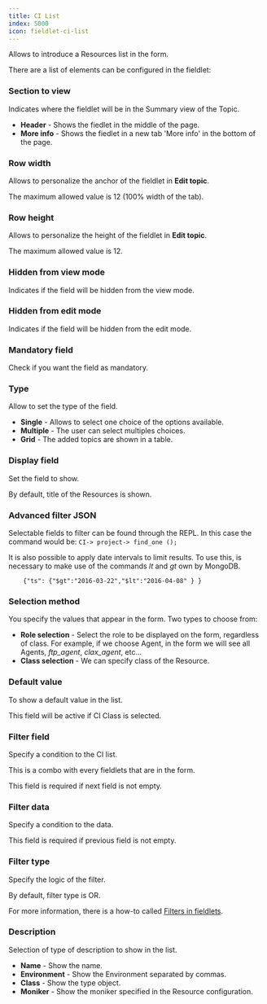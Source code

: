 ```yaml
---
title: CI List
index: 5000
icon: fieldlet-ci-list
---
```


Allows to introduce a Resources list in the form.

There are a list of elements can be configured in the fieldlet:

### Section to view

Indicates where the fieldlet will be in the Summary view of the Topic.

- **Header** - Shows the fiedlet in the middle of the page.
- **More info** - Shows the fiedlet in a new tab 'More info' in the bottom of the page.

### Row width

Allows to personalize the anchor of the fieldlet in **Edit topic**.

The maximum allowed value is 12 (100% width of the tab).

### Row height

Allows to personalize the height of the fieldlet in **Edit topic**.

The maximum allowed value is 12.

### Hidden from view mode

Indicates if the field will be hidden from the view mode.

### Hidden from edit mode

Indicates if the field will be hidden from the edit mode.

### Mandatory field

Check if you want the field as mandatory.

### Type

Allow to set the type of the field.

- **Single** - Allows to select one choice of the options available.
- **Multiple** - The user can select multiples choices.
- **Grid** - The added topics are shown in a table.

### Display field

Set the field to show.

By default, title of the Resources is shown.

### Advanced filter JSON

Selectable fields to filter can be found through the REPL. In this case the command would be: `CI-> project-> find_one
();`

It is also possible to apply date intervals to limit results. To use this, is necessary to make use of the commands *lt*
and *gt* own by MongoDB.

        {"ts": {"$gt":"2016-03-22","$lt":"2016-04-08" } }

### Selection method

You specify the values that appear in the form. Two types to choose from:

- **Role selection** - Select the role to be displayed on the form, regardless of class. For example, if we choose
  Agent, in the form we will see all Agents, *ftp_agent*, *clax_agent*, etc...
- **Class selection** - We can specify class of the Resource.

### Default value

To show a default value in the list.

This field will be active if CI Class is selected.

### Filter field

Specify a condition to the CI list.

This is a combo with every fieldlets that are in the form.

This field is required if next field is not empty.

### Filter data

Specify a condition to the data.

This field is required if previous field is not empty.

### Filter type

Specify the logic of the filter.

By default, filter type is OR.

For more information, there is a how-to called [Filters in fieldlets](/ee/how-to/filter-fieldlet).

### Description

Selection of type of description to show in the list.

- **Name** - Show the name.
- **Environment** - Show the Environment separated by commas.
- **Class** - Show the type object.
- **Moniker** - Show the moniker specified in the Resource configuration.
